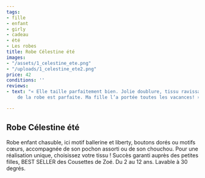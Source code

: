 ```yaml
---
tags:
- fille
- enfant
- girly
- cadeau
- été
- Les robes
title: Robe Célestine été
images:
- "/assets/1_celestine_ete.png"
- "/uploads/1_celestine_ete2.png"
price: 42
conditions: ''
reviews:
- text: "« Elle taille parfaitement bien. Jolie doublure, tissu ravissant, et la forme
    de la robe est parfaite. Ma fille l’a portée toutes les vacances! » M.B"

---
```

## Robe Célestine été

Robe enfant chasuble, ici motif ballerine et liberty, boutons dorés ou motifs cœurs, accompagnée de son pochon assorti ou de son chouchou. Pour une réalisation unique, choisissez votre tissu ! Succès garanti auprès des petites filles, BEST SELLER des Cousettes de Zoé. Du 2 au 12 ans. Lavable à 30 degrés.